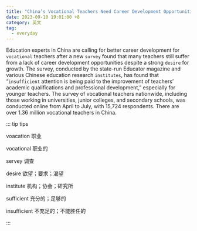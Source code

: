 ```yaml
---
title: "China’s Vocational Teachers Need Career Development Opportunities: Report"
date: 2023-09-10 19:01:00 +8
category: 英文
tag:
  - everyday
---
```


Education experts in China are calling for better career development for `vocational` teachers after a new `survey` found that many teachers still suffer from a lack of career development opportunities despite a strong `desire` for growth. The survey, conducted by the state-run Educator magazine and various Chinese education research `institutes`, has found that “`insufficient` attention is being paid to the improvement of teachers’ academic qualifications and professional development,” especially for younger teachers. The survey of vocational teachers nationwide, including those working in universities, junior colleges, and secondary schools, was conducted online from April to July, with 15,724 respondents. There are over 1.36 million vocational teachers in China.

::: tip tips

voacation 职业

vocational 职业的

servey 调查

desire 欲望；要求；渴望

institute 机构；协会；研究所

sufficient 充分的；足够的

insufficient 不充足的；不能胜任的

:::
